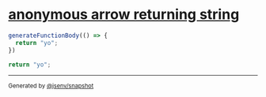 # [anonymous arrow returning string](../../function_parser.test.js#L23)

```js
generateFunctionBody(() => {
  return "yo";
})
```

```js
return "yo";
```

---

<sub>
  Generated by <a href="https://github.com/jsenv/core/tree/main/packages/independent/snapshot">@jsenv/snapshot</a>
</sub>
